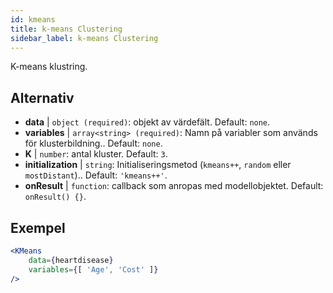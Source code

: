 ```yaml
---
id: kmeans
title: k-means Clustering
sidebar_label: k-means Clustering
---
```


K-means klustring.

## Alternativ

* __data__ | `object (required)`: objekt av värdefält. Default: `none`.
* __variables__ | `array<string> (required)`: Namn på variabler som används för klusterbildning.. Default: `none`.
* __K__ | `number`: antal kluster. Default: `3`.
* __initialization__ | `string`: Initialiseringsmetod (`kmeans++`, `random` eller `mostDistant`).. Default: `'kmeans++'`.
* __onResult__ | `function`: callback som anropas med modellobjektet. Default: `onResult() {}`.


## Exempel

```jsx live
<KMeans 
    data={heartdisease} 
    variables={[ 'Age', 'Cost' ]}
/>
```

